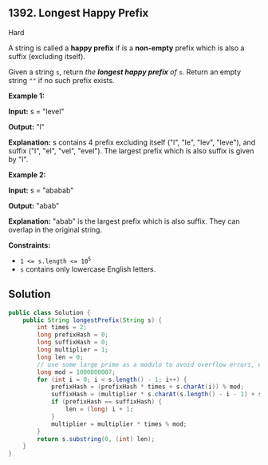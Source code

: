 ## 1392\. Longest Happy Prefix

Hard

A string is called a **happy prefix** if is a **non-empty** prefix which is also a suffix (excluding itself).

Given a string `s`, return _the **longest happy prefix** of_ `s`. Return an empty string `""` if no such prefix exists.

**Example 1:**

**Input:** s = "level"

**Output:** "l"

**Explanation:** s contains 4 prefix excluding itself ("l", "le", "lev", "leve"), and suffix ("l", "el", "vel", "evel"). The largest prefix which is also suffix is given by "l".

**Example 2:**

**Input:** s = "ababab"

**Output:** "abab"

**Explanation:** "abab" is the largest prefix which is also suffix. They can overlap in the original string.

**Constraints:**

*   <code>1 <= s.length <= 10<sup>5</sup></code>
*   `s` contains only lowercase English letters.

## Solution

```java
public class Solution {
    public String longestPrefix(String s) {
        int times = 2;
        long prefixHash = 0;
        long suffixHash = 0;
        long multiplier = 1;
        long len = 0;
        // use some large prime as a modulo to avoid overflow errors, e.g. 10 ^ 9 + 7.
        long mod = 1000000007;
        for (int i = 0; i < s.length() - 1; i++) {
            prefixHash = (prefixHash * times + s.charAt(i)) % mod;
            suffixHash = (multiplier * s.charAt(s.length() - i - 1) + suffixHash) % mod;
            if (prefixHash == suffixHash) {
                len = (long) i + 1;
            }
            multiplier = multiplier * times % mod;
        }
        return s.substring(0, (int) len);
    }
}
```